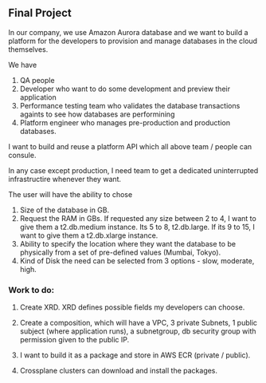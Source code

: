 ## Final Project


In our company, we use Amazon Aurora database and we want to build a platform for the developers to provision and manage databases in the cloud themselves. 

We have

1) QA people
2) Developer who want to do some development and preview their application
3) Performance testing team who validates the database transactions againts to see how databases are performining
4) Platform engineer who manages pre-production and production databases.

I want to build and reuse a platform API which all above team / people can consule. 

In any case except production, I need team to get a dedicated uninterrupted infrastructire whenever they want. 

The user will have the ability to chose 
1) Size of the database in GB.
2) Request the RAM in GBs. If requested any size between 2 to 4, I want to give them a t2.db.medium instance. Its 5 to 8, t2.db.large. If its 9 to 15, I want to give them a t2.db.xlarge instance.
3) Ability to specify the location where they want the database to be physically from a set of pre-defined values (Mumbai, Tokyo).
4) Kind of Disk the need can be selected from 3 options - slow, moderate, high.



### Work to do:

1) Create XRD. XRD defines possible fields my developers can choose.

2) Create a composition, which will have a VPC, 3 private Subnets, 1 public subject (where application runs), a subnetgroup, db security group with permission given to the public IP.

3) I want to build it as a package and store in AWS ECR (private / public).

4) Crossplane clusters can download and install the packages.



